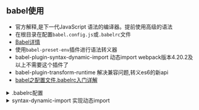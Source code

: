 ## babel使用
* 官方解释,是下一代JavaScript 语法的编译器。提前使用高级的语法
* 在根目录在配置`babel.config.js`或`.babelrc`文件
* [Babel详情](https://www.babeljs.cn/docs/configuration)
* 使用`babel-preset-env`插件进行语法转义器
* babel-plugin-syntax-dynamic-import 动态import webpack版本4.20.2及以上不需要这个插件了
* babel-plugin-transform-runtime  解决兼容问题,转义es6的新api
* [babel之配置文件.babelrc入门详解](https://juejin.im/post/5a79adeef265da4e93116430)

<details>
<summary>.babelrc配置</summary>

```
{
  "presets": [ // babel-preset-env 语法转义器
    [
      "env",
      {
        "loose": true,
        "modules": false,
        "targets": {
          "browsers": ["> 1%", "last 2 versions", "not ie <= 8"]
        }
      }
    ],
    "stage-2"
  ],
  "plugins": ["transform-vue-jsx"], //插件
  "env": {
    "utils": {
      "presets": [
        [
          "env",
          {
            "loose": true,
            "modules": "commonjs",
            "targets": {
              "browsers": ["> 1%", "last 2 versions", "not ie <= 8"]
            }
          }
        ]
      ],
      "plugins": [
        ["module-resolver", { //模块解析插件
          "root": ["ycloud-ui"],
          "alias": {
            "ycloud-ui/src": "ycloud-ui/lib"
          }
        }]
      ]
    },
    "test": {
      "plugins": ["istanbul"] //instanbul是一个用来测试转码后代码的工具
    }
  }
}

```
</details>

<details>
<summary>syntax-dynamic-import 实现动态import</summary>

```
function nDate() {
  import('moment').then(function(moment) {
    console.log(moment.default().format());
  }).catch(function(err) {
    console.log('Failed to load moment', err);
  });
}
```
</details>

